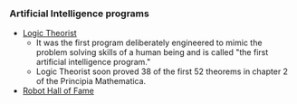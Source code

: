 ### Artificial Intelligence programs

- [Logic Theorist](https://en.wikipedia.org/wiki/Logic_Theorist)
	- It was the first program deliberately engineered to mimic the problem solving skills of a human being and is called "the first artificial intelligence program."
	- Logic Theorist soon proved 38 of the first 52 theorems in chapter 2 of the Principia Mathematica.
- [Robot Hall of Fame](https://en.wikipedia.org/wiki/Robot_Hall_of_Fame)
